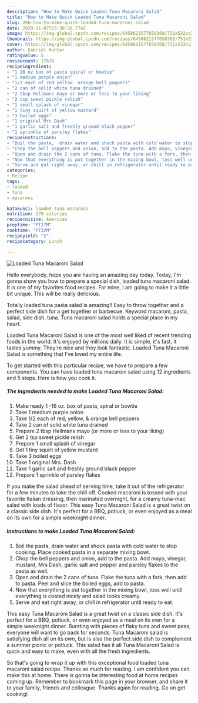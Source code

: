 ```yaml
---
description: "How to Make Quick Loaded Tuna Macaroni Salad"
title: "How to Make Quick Loaded Tuna Macaroni Salad"
slug: 266-how-to-make-quick-loaded-tuna-macaroni-salad
date: 2020-11-07T23:38:38.774Z
image: https://img-global.cpcdn.com/recipes/6458621577658368/751x532cq70/loaded-tuna-macaroni-salad-recipe-main-photo.jpg
thumbnail: https://img-global.cpcdn.com/recipes/6458621577658368/751x532cq70/loaded-tuna-macaroni-salad-recipe-main-photo.jpg
cover: https://img-global.cpcdn.com/recipes/6458621577658368/751x532cq70/loaded-tuna-macaroni-salad-recipe-main-photo.jpg
author: Gabriel Hunter
ratingvalue: 5
reviewcount: 17678
recipeingredient:
- "1 16 oz box of pasta spiral or bowtie"
- "1 medium purple onion"
- "1/2 each of red yellow  orange bell peppers"
- "2 can of solid white tuna drained"
- "2 tbsp Hellmans mayo or more or less to your liking"
- "2 tsp sweet pickle relish"
- "1 small splash of vinegar"
- "1 tiny squirt of yellow mustard"
- "3 boiled eggs"
- "1 original Mrs Dash"
- "1 garlic salt and freshly ground black pepper"
- "1 sprinkle of parsley flakes"
recipeinstructions:
- "Boil the pasta,  drain water and shock pasta with cold water to stop cooking. Place cooked pasta in a separate mixing bowl."
- "Chop the bell peppers and onion, add to the pasta. Add mayo, vinegar, mustard, Mrs Dash, garlic salt and pepper and parsley flakes to the pasta as well."
- "Open and drain the 2 cans of tuna. Flake the tuna with a fork, then add to pasta. Peel and slice the boiled eggs, add to pasta."
- "Now that everything is put together in the mixing bowl, toss well until everything is coated nicely and salad looks creamy."
- "Serve and eat right away, or chill in refrigerator until ready to eat."
categories:
- Recipe
tags:
- loaded
- tuna
- macaroni

katakunci: loaded tuna macaroni 
nutrition: 279 calories
recipecuisine: American
preptime: "PT17M"
cooktime: "PT32M"
recipeyield: "2"
recipecategory: Lunch

---
```



![Loaded Tuna Macaroni Salad](https://img-global.cpcdn.com/recipes/6458621577658368/751x532cq70/loaded-tuna-macaroni-salad-recipe-main-photo.jpg)

Hello everybody, hope you are having an amazing day today. Today, I'm gonna show you how to prepare a special dish, loaded tuna macaroni salad. It is one of my favorites food recipes. For mine, I am going to make it a little bit unique. This will be really delicious.

Totally loaded tuna pasta salad is amazing!! Easy to throw together and a perfect side dish for a get together or barbecue. Keyword macaroni, pasta, salad, side dish, tuna. Tuna macaroni salad holds a special place in my heart.

Loaded Tuna Macaroni Salad is one of the most well liked of recent trending foods in the world. It's enjoyed by millions daily. It is simple, it's fast, it tastes yummy. They're nice and they look fantastic. Loaded Tuna Macaroni Salad is something that I've loved my entire life.


To get started with this particular recipe, we have to prepare a few components. You can have loaded tuna macaroni salad using 12 ingredients and 5 steps. Here is how you cook it.

<!--inarticleads1-->

##### The ingredients needed to make Loaded Tuna Macaroni Salad:

1. Make ready 1 -16 oz. box of pasta, spiral or bowtie
1. Take 1 medium purple onion
1. Take 1/2 each of red, yellow, &amp; orange bell peppers
1. Take 2 can of solid white tuna drained
1. Prepare 2 tbsp Hellmans mayo (or more or less to your liking)
1. Get 2 tsp sweet pickle relish
1. Prepare 1 small splash of vinegar
1. Get 1 tiny squirt of yellow mustard
1. Take 3 boiled eggs
1. Take 1 original Mrs. Dash
1. Take 1 garlic salt and freshly ground black pepper
1. Prepare 1 sprinkle of parsley flakes


If you make the salad ahead of serving time, take it out of the refrigerator for a few minutes to take the chill off. Cooked macaroni is tossed with your favorite Italian dressing, then marinated overnight, for a creamy tuna-mac salad with loads of flavor. This easy Tuna Macaroni Salad is a great twist on a classic side dish. It&#39;s perfect for a BBQ, potluck, or even enjoyed as a meal on its own for a simple weeknight dinner. 

<!--inarticleads2-->

##### Instructions to make Loaded Tuna Macaroni Salad:

1. Boil the pasta,  drain water and shock pasta with cold water to stop cooking. Place cooked pasta in a separate mixing bowl.
1. Chop the bell peppers and onion, add to the pasta. Add mayo, vinegar, mustard, Mrs Dash, garlic salt and pepper and parsley flakes to the pasta as well.
1. Open and drain the 2 cans of tuna. Flake the tuna with a fork, then add to pasta. Peel and slice the boiled eggs, add to pasta.
1. Now that everything is put together in the mixing bowl, toss well until everything is coated nicely and salad looks creamy.
1. Serve and eat right away, or chill in refrigerator until ready to eat.


This easy Tuna Macaroni Salad is a great twist on a classic side dish. It&#39;s perfect for a BBQ, potluck, or even enjoyed as a meal on its own for a simple weeknight dinner. Bursting with pieces of flaky tuna and sweet peas, everyone will want to go back for seconds. Tuna Macaroni salad is satisfying dish all on its own, but is also the perfect side dish to complement a summer picnic or potluck. This salad has it all Tuna Macaroni Salad is quick and easy to make, even with all the fresh ingredients. 

So that's going to wrap it up with this exceptional food loaded tuna macaroni salad recipe. Thanks so much for reading. I am confident you can make this at home. There is gonna be interesting food at home recipes coming up. Remember to bookmark this page in your browser, and share it to your family, friends and colleague. Thanks again for reading. Go on get cooking!

